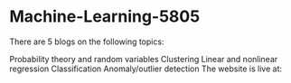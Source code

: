 # Machine-Learning-5805

There are 5 blogs on the following topics:

Probability theory and random variables
Clustering
Linear and nonlinear regression
Classification
Anomaly/outlier detection
The website is live at:
